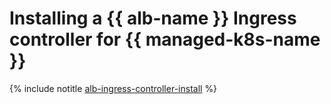 # Installing a {{ alb-name }} Ingress controller for {{ managed-k8s-name }}

{% include notitle [alb-ingress-controller-install](../../_includes/managed-kubernetes/alb-ingress-controller-install.md) %}